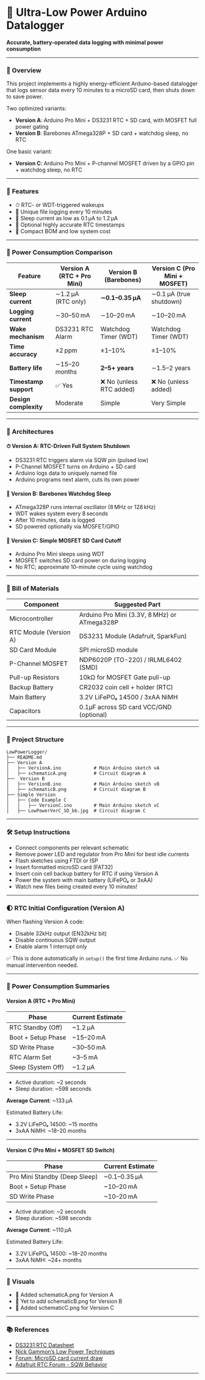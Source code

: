 # 🌱 Ultra-Low Power Arduino Datalogger

**Accurate, battery-operated data logging with minimal power consumption**

---

### 📘 Overview

This project implements a highly energy-efficient Arduino-based datalogger that logs sensor data every 10 minutes to a microSD card, then shuts down to save power.

Two optimized variants:

- **Version A**: Arduino Pro Mini + DS3231 RTC + SD card, with MOSFET full power gating
- **Version B**: Barebones ATmega328P + SD card + watchdog sleep, no RTC

One basic variant: 
- **Version C**: Arduino Pro Mini + P-channel MOSFET driven by a GPIO pin + watchdog sleep, no RTC

---

### 🚀 Features

- ⏱ RTC- or WDT-triggered wakeups
- 📂 Unique file logging every 10 minutes
- 🔋 Sleep current as low as 0.1 µA to 1.2 µA
- 📅 Optional highly accurate RTC timestamps
- 📆 Compact BOM and low system cost

---

### 🔋 Power Consumption Comparison

| Feature               | Version A (RTC + Pro Mini) | Version B (Barebones) | Version C (Pro Mini + MOSFET) |
| --------------------- | -------------------------- | --------------------- | ----------------------------- |
| **Sleep current**     | ∼1.2 µA (RTC only)       | **∼0.1–0.35 µA**       | ∼0.1 µA (true shutdown)   |
| **Logging current**   | ∼30–50 mA               | ∼10–20 mA            | ∼10–20 mA                 |
| **Wake mechanism**    | DS3231 RTC Alarm           | Watchdog Timer (WDT)   | Watchdog Timer (WDT)          |
| **Time accuracy**     | ±2 ppm                  | ±1–10%              | ±1–10%                     |
| **Battery life**      | ∼15–20 months             | **2–5+ years**         | ∼1.5–2 years                 |
| **Timestamp support** | ✅ Yes                   | ❌ No (unless RTC added) | ❌ No (unless added)         |
| **Design complexity** | Moderate                   | Simple                 | Very Simple                   |

---

### 🧐 Architectures

#### ⏱ Version A: RTC-Driven Full System Shutdown
- DS3231 RTC triggers alarm via SQW pin (pulsed low)
- P-Channel MOSFET turns on Arduino + SD card
- Arduino logs data to uniquely named file
- Arduino programs next alarm, cuts its own power

#### 🧮 Version B: Barebones Watchdog Sleep
- ATmega328P runs internal oscillator (8 MHz or 128 kHz)
- WDT wakes system every 8 seconds
- After 10 minutes, data is logged
- SD powered optionally via MOSFET/GPIO

#### 🧮 Version C: Simple MOSFET SD Card Cutoff
- Arduino Pro Mini sleeps using WDT
- MOSFET switches SD card power on during logging
- No RTC; approximate 10-minute cycle using watchdog

---

### 📏 Bill of Materials

| Component             | Suggested Part                            |
| --------------------- | ----------------------------------------- |
| Microcontroller       | Arduino Pro Mini (3.3V, 8 MHz) or ATmega328P |
| RTC Module (Version A) | DS3231 Module (Adafruit, SparkFun)         |
| SD Card Module         | SPI microSD module                       |
| P-Channel MOSFET       | NDP6020P (TO-220) / IRLML6402 (SMD)        |
| Pull-up Resistors      | 10kΩ for MOSFET Gate pull-up             |
| Backup Battery         | CR2032 coin cell + holder (RTC)           |
| Main Battery           | 3.2V LiFePO₄ 14500 / 3xAA NiMH            |
| Capacitors             | 0.1µF across SD card VCC/GND (optional)   |

---

### 📁 Project Structure

```
LowPowerLogger/
├── README.md
├── Version A
│   ├── VersionA.ino            # Main Arduino sketch vA
│   ├── schematicA.png          # Circuit diagram A
├──  Version B
│   ├── VersionB.ino            # Main Arduino sketch vB
│   ├── schematicB.png          # Circuit diagram B
├── Simple Version
│   ├── Code Example C
│   │   ├── VersionC.ino        # Main Arduino sketch vC
│   ├── LowPowerVerC_SD_bb.jpg  # Circuit diagram C
```

---

### 🛠️ Setup Instructions

- Connect components per relevant schematic
- Remove power LED and regulator from Pro Mini for best idle currents
- Flash sketches using FTDI or ISP
- Insert formatted microSD card (FAT32)
- Insert coin cell backup battery for RTC if using Version A
- Power the system with main battery (LiFePO₄ or 3xAA)
- Watch new files being created every 10 minutes!

---

### 🌓 RTC Initial Configuration (Version A)

When flashing Version A code:
- Disable 32kHz output (EN32kHz bit)
- Disable continuous SQW output
- Enable alarm 1 interrupt only

✅ This is done automatically in `setup()` the first time Arduino runs.
✅ No manual intervention needed.

---

### 💪 Power Consumption Summaries

#### Version A (RTC + Pro Mini)

| Phase                            | Current Estimate    |
| -------------------------------- | -------------------- |
| RTC Standby (Off)                | ~1.2 µA             |
| Boot + Setup Phase               | ~15–20 mA          |
| SD Write Phase                   | ~30–50 mA          |
| RTC Alarm Set                    | ~3–5 mA             |
| Sleep (System Off)                | ~1.2 µA             |

- Active duration: ~2 seconds
- Sleep duration: ~598 seconds

**Average Current**: ~133 µA

Estimated Battery Life:
- 3.2V LiFePO₄ 14500: ~15 months
- 3xAA NiMH: ~18–20 months

---

#### Version C (Pro Mini + MOSFET SD Switch)

| Phase                            | Current Estimate    |
| -------------------------------- | -------------------- |
| Pro Mini Standby (Deep Sleep)    | ~0.1–0.35 µA       |
| Boot + Setup Phase               | ~10–20 mA          |
| SD Write Phase                   | ~10–20 mA          |

- Active duration: ~2 seconds
- Sleep duration: ~598 seconds

**Average Current**: ~110 µA

Estimated Battery Life:
- 3.2V LiFePO₄ 14500: ~18–20 months
- 3xAA NiMH: ~24+ months

---

### 📸 Visuals

- 📍 Added schematicA.png for Version A
- 📍 Yet to add schematicB.png for Version B
- 📍 Added schematicC.png for Version C

---

### 📚 References

- [DS3231 RTC Datasheet](https://datasheets.maximintegrated.com/en/ds/DS3231.pdf)
- [Nick Gammon’s Low Power Techniques](http://gammon.com.au/power)
- [Forum: MicroSD card current draw](https://forum.arduino.cc/t/current-draw-of-microsd-card-module/623331/2)
- [Adafruit RTC Forum - SQW Behavior](https://forums.adafruit.com/viewtopic.php?t=45933)

---

